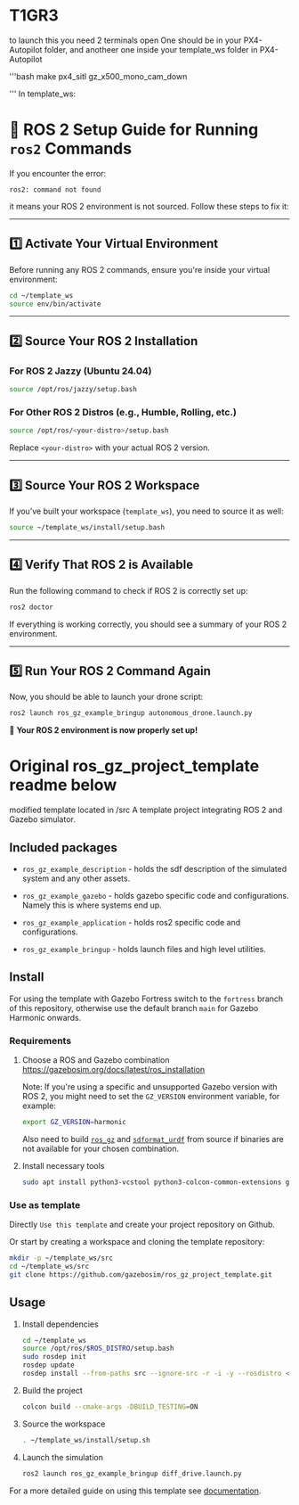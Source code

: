 # T1GR3
to launch this you need 2 terminals open
One should be in your PX4-Autopilot folder, and anotheer one inside your template_ws folder
in PX4-Autopilot

'''bash
make px4_sitl gz_x500_mono_cam_down

'''
In template_ws:

# 📌 ROS 2 Setup Guide for Running `ros2` Commands

If you encounter the error:

```
ros2: command not found
```

it means your ROS 2 environment is not sourced. Follow these steps to fix it:

---

## **1️⃣ Activate Your Virtual Environment**
Before running any ROS 2 commands, ensure you're inside your virtual environment:

```bash
cd ~/template_ws
source env/bin/activate
```

---

## **2️⃣ Source Your ROS 2 Installation**
### **For ROS 2 Jazzy (Ubuntu 24.04)**
```bash
source /opt/ros/jazzy/setup.bash
```

### **For Other ROS 2 Distros (e.g., Humble, Rolling, etc.)**
```bash
source /opt/ros/<your-distro>/setup.bash
```
Replace `<your-distro>` with your actual ROS 2 version.

---

## **3️⃣ Source Your ROS 2 Workspace**
If you’ve built your workspace (`template_ws`), you need to source it as well:

```bash
source ~/template_ws/install/setup.bash
```

---

## **4️⃣ Verify That ROS 2 is Available**
Run the following command to check if ROS 2 is correctly set up:

```bash
ros2 doctor
```

If everything is working correctly, you should see a summary of your ROS 2 environment.

---

## **5️⃣ Run Your ROS 2 Command Again**
Now, you should be able to launch your drone script:

```bash
ros2 launch ros_gz_example_bringup autonomous_drone.launch.py
```

🚀 **Your ROS 2 environment is now properly set up!**
 
# Original ros_gz_project_template readme below
modified template located in /src
A template project integrating ROS 2 and Gazebo simulator.

## Included packages

* `ros_gz_example_description` - holds the sdf description of the simulated system and any other assets.

* `ros_gz_example_gazebo` - holds gazebo specific code and configurations. Namely this is where systems end up.

* `ros_gz_example_application` - holds ros2 specific code and configurations.

* `ros_gz_example_bringup` - holds launch files and high level utilities.


## Install

For using the template with Gazebo Fortress switch to the `fortress` branch of this repository, otherwise use the default branch `main` for Gazebo Harmonic onwards.

### Requirements

1. Choose a ROS and Gazebo combination https://gazebosim.org/docs/latest/ros_installation

   Note: If you're using a specific and unsupported Gazebo version with ROS 2, you might need to set the `GZ_VERSION` environment variable, for example:

    ```bash
    export GZ_VERSION=harmonic
    ```
    Also need to build [`ros_gz`](https://github.com/gazebosim/ros_gz) and [`sdformat_urdf`](https://github.com/ros/sdformat_urdf) from source if binaries are not available for your chosen combination.

1. Install necessary tools

    ```bash
    sudo apt install python3-vcstool python3-colcon-common-extensions git wget
    ```

### Use as template
Directly `Use this template` and create your project repository on Github.

Or start by creating a workspace and cloning the template repository:

   ```bash
   mkdir -p ~/template_ws/src
   cd ~/template_ws/src
   git clone https://github.com/gazebosim/ros_gz_project_template.git
   ```

## Usage

1. Install dependencies

    ```bash
    cd ~/template_ws
    source /opt/ros/$ROS_DISTRO/setup.bash
    sudo rosdep init
    rosdep update
    rosdep install --from-paths src --ignore-src -r -i -y --rosdistro <ROS_DISTRO>
    ```

1. Build the project

    ```bash
    colcon build --cmake-args -DBUILD_TESTING=ON
    ```

1. Source the workspace

    ```bash
    . ~/template_ws/install/setup.sh
    ```

1. Launch the simulation

    ```bash
    ros2 launch ros_gz_example_bringup diff_drive.launch.py
    ```

For a more detailed guide on using this template see [documentation](https://gazebosim.org/docs/latest/ros_gz_project_template_guide).

